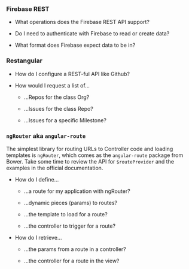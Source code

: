 ### Firebase REST
* What operations does the Firebase REST API support?

* Do I need to authenticate with Firebase to read or create data?

* What format does Firebase expect data to be in?

### Restangular
* How do I configure a REST-ful API like Github?

* How would I request a list of...

  - ...Repos for the class Org?

  - ...Issues for the class Repo?

  - ...Issues for a specific Milestone?

### `ngRouter` aka `angular-route`
The simplest library for routing URLs to Controller code and loading templates is `ngRouter`, which comes as the `angular-route` package from Bower. Take some time to review the API for `$routeProvider` and the examples in the official documentation.

* How do I define...
  - ...a route for my application with ngRouter?

  - ...dynamic pieces (params) to routes?

  - ...the template to load for a route?

  - ...the controller to trigger for a route?

* How do I retrieve...
  - ...the params from a route in a controller?
  
  - ...the controller for a route in the view?
